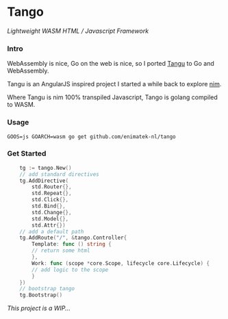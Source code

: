 # Tango
_Lightweight WASM HTML / Javascript Framework_

### Intro

WebAssembly is nice, Go on the web is nice, so I ported [Tangu](https://github.com/enimatek-nl/tangu/) to Go and
WebAssembly.

Tangu is an AngularJS inspired project I started a while back to explore [nim](https://nim-lang.org).

Where Tangu is nim 100% transpiled Javascript, Tango is golang compiled to WASM.

### Usage

`GOOS=js GOARCH=wasm go get github.com/enimatek-nl/tango`

### Get Started

```go
    tg := tango.New()
    // add standard directives
    tg.AddDirective(
        std.Router{},
        std.Repeat{},
        std.Click{},
        std.Bind{},
        std.Change{},
        std.Model{},
        std.Attr{})
    // add a default path
    tg.AddRoute("/", &tango.Controller{
        Template: func () string {
        // return some html 
        },
        Work: func (scope *core.Scope, lifecycle core.Lifecycle) {
        // add logic to the scope
        }
    })
    // bootstrap tango
    tg.Bootstrap()
```

_This project is a WIP..._